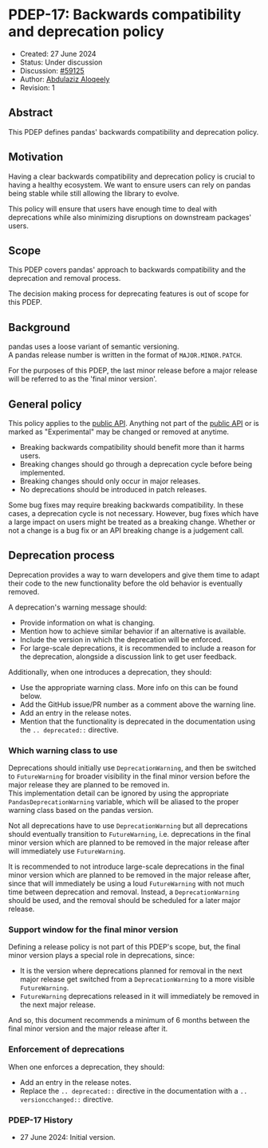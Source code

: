 # PDEP-17: Backwards compatibility and deprecation policy

- Created: 27 June 2024
- Status: Under discussion
- Discussion: [#59125](https://github.com/pandas-dev/pandas/issues/59125)
- Author: [Abdulaziz Aloqeely](https://github.com/Aloqeely)
- Revision: 1

## Abstract

This PDEP defines pandas' backwards compatibility and deprecation policy.

## Motivation

Having a clear backwards compatibility and deprecation policy is crucial to having a healthy ecosystem. We want to ensure users can rely on pandas being stable while still allowing the library to evolve.

This policy will ensure that users have enough time to deal with deprecations while also minimizing disruptions on downstream packages' users.

## Scope

This PDEP covers pandas' approach to backwards compatibility and the deprecation and removal process.

The decision making process for deprecating features is out of scope for this PDEP.

## Background

pandas uses a loose variant of semantic versioning.  
A pandas release number is written in the format of ``MAJOR.MINOR.PATCH``.

For the purposes of this PDEP, the last minor release before a major release will be referred to as the 'final minor version'.

## General policy

This policy applies to the [public API][1]. Anything not part of the [public API][1] or is marked as "Experimental" may be changed or removed at anytime.

- Breaking backwards compatibility should benefit more than it harms users.
- Breaking changes should go through a deprecation cycle before being implemented.
- Breaking changes should only occur in major releases.
- No deprecations should be introduced in patch releases.

Some bug fixes may require breaking backwards compatibility. In these cases, a deprecation cycle is not necessary. However, bug fixes which have a large impact on users might be treated as a breaking change. Whether or not a change is a bug fix or an API breaking change is a judgement call.

## Deprecation process

Deprecation provides a way to warn developers and give them time to adapt their code to the new functionality before the old behavior is eventually removed.

A deprecation's warning message should:
- Provide information on what is changing.
- Mention how to achieve similar behavior if an alternative is available.
- Include the version in which the deprecation will be enforced.
- For large-scale deprecations, it is recommended to include a reason for the deprecation, alongside a discussion link to get user feedback.

Additionally, when one introduces a deprecation, they should:
- Use the appropriate warning class. More info on this can be found below.
- Add the GitHub issue/PR number as a comment above the warning line.
- Add an entry in the release notes.
- Mention that the functionality is deprecated in the documentation using the ``.. deprecated::`` directive.

### Which warning class to use

Deprecations should initially use ``DeprecationWarning``, and then be switched to ``FutureWarning`` for broader visibility in the final minor version before the major release they are planned to be removed in.  
This implementation detail can be ignored by using the appropriate ``PandasDeprecationWarning`` variable, which will be aliased to the proper warning class based on the pandas version.

Not all deprecations have to use ``DeprecationWarning`` but all deprecations should eventually transition to ``FutureWarning``, i.e. deprecations in the final minor version which are planned to be removed in the major release after will immediately use ``FutureWarning``.

It is recommended to not introduce large-scale deprecations in the final minor version which are planned to be removed in the major release after, since that will immediately be using a loud ``FutureWarning`` with not much time between deprecation and removal. Instead, a ``DeprecationWarning`` should be used, and the removal should be scheduled for a later major release.

### Support window for the final minor version

Defining a release policy is not part of this PDEP's scope, but, the final minor version plays a special role in deprecations, since:
- It is the version where deprecations planned for removal in the next major release get switched from a ``DeprecationWarning`` to a more visible ``FutureWarning``.
- ``FutureWarning`` deprecations released in it will immediately be removed in the next major release.

And so, this document recommends a minimum of 6 months between the final minor version and the major release after it.

### Enforcement of deprecations

When one enforces a deprecation, they should:
- Add an entry in the release notes.
- Replace the ``.. deprecated::`` directive in the documentation with a ``.. versioncchanged::`` directive.

### PDEP-17 History

- 27 June 2024: Initial version.

[1]: https://pandas.pydata.org/docs/reference/index.html
